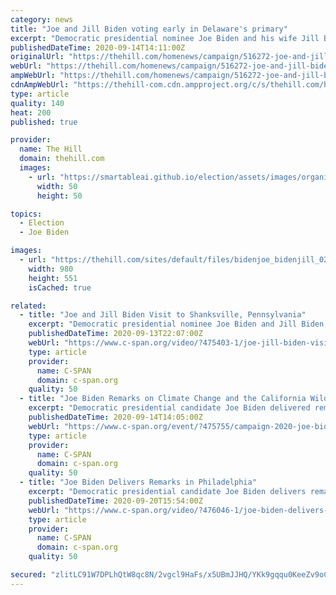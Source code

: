 ```yaml
---
category: news
title: "Joe and Jill Biden voting early in Delaware's primary"
excerpt: "Democratic presidential nominee Joe Biden and his wife Jill Biden are voting early on Monday in Delaware’s primary election."
publishedDateTime: 2020-09-14T14:11:00Z
originalUrl: "https://thehill.com/homenews/campaign/516272-joe-and-jill-biden-vote-early-for-delawares-primary"
webUrl: "https://thehill.com/homenews/campaign/516272-joe-and-jill-biden-vote-early-for-delawares-primary"
ampWebUrl: "https://thehill.com/homenews/campaign/516272-joe-and-jill-biden-vote-early-for-delawares-primary?amp"
cdnAmpWebUrl: "https://thehill-com.cdn.ampproject.org/c/s/thehill.com/homenews/campaign/516272-joe-and-jill-biden-vote-early-for-delawares-primary?amp"
type: article
quality: 140
heat: 200
published: true

provider:
  name: The Hill
  domain: thehill.com
  images:
    - url: "https://smartableai.github.io/election/assets/images/organizations/thehill.com-50x50.jpg"
      width: 50
      height: 50

topics:
  - Election
  - Joe Biden

images:
  - url: "https://thehill.com/sites/default/files/bidenjoe_bidenjill_02032020getty.jpg"
    width: 980
    height: 551
    isCached: true

related:
  - title: "Joe and Jill Biden Visit to Shanksville, Pennsylvania"
    excerpt: "Democratic presidential nominee Joe Biden and Jill Biden, Mr. Biden's wife, visited the Flight 93 National Memorial in Shanksville, Pennsylvania, to commemorate the 19th anniversary of the terrorist attacks September 11,"
    publishedDateTime: 2020-09-13T22:07:00Z
    webUrl: "https://www.c-span.org/video/?475403-1/joe-jill-biden-visit-flight-93-national-memorial-shanksville-pennyslvania"
    type: article
    provider:
      name: C-SPAN
      domain: c-span.org
    quality: 50
  - title: "Joe Biden Remarks on Climate Change and the California Wildfires"
    excerpt: "Democratic presidential candidate Joe Biden delivered remarks on the grounds of the Delaware Museum of Natural History in Wilmington, DE on climate change and a series of catastrophic wildfires affecting California communities."
    publishedDateTime: 2020-09-14T14:05:00Z
    webUrl: "https://www.c-span.org/event/?475755/campaign-2020-joe-biden-remarks-climate-change-california-wildfires"
    type: article
    provider:
      name: C-SPAN
      domain: c-span.org
    quality: 50
  - title: "Joe Biden Delivers Remarks in Philadelphia"
    excerpt: "Democratic presidential candidate Joe Biden delivers remarks at a campaign event in Philadelphia. 2020 Democratic presidential candidate Joe Biden delivers remarks at a campaign event in Philadelphia."
    publishedDateTime: 2020-09-20T15:54:00Z
    webUrl: "https://www.c-span.org/video/?476046-1/joe-biden-delivers-remarks-philadelphia&live"
    type: article
    provider:
      name: C-SPAN
      domain: c-span.org
    quality: 50

secured: "zlitLC91W7DPLhQtW8qc8N/2vgcl9HaFs/x5UBmJJHQ/YKk9gqqu0KeeZv9oCIy/OVKSiTo/SohpmqA6LIIClnPCd0+bGATWnyaNbO+mQqeuohfcvREIFVWmMrhWTCZUb7TvN9sYg45Nu2LWh6mGZOTLbxjhuBUxl+55ik/n84EcE1XLS4jrm7EAmK682TFCgy7RbM/ppq19L0/uONw4+mNNpAJV3iaJ0l/ITXZd9gI1Jt2mqcWyMwqJFQ4mEbyIGBSMGb+C77T+FO1JZuBeh/7uZLER+M25n1F7ItPpN+ezJuJauNA+W1zKONqn49NmbvB2AIZqg+k1M1jWM/6pUoy7p4uhVwCG3wKKPi2XMhI=;IZm6hyxU3nxrwhshDbA0EQ=="
---
```


